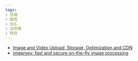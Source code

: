 ```yaml
---
tags:
- 压缩
- 裁剪
- OSS
- 云存储
- 转码
---
```


- [Image and Video Upload, Storage, Optimization and CDN](https://cloudinary.com/)
- [imgproxy: fast and secure on-the-fly image processing](https://imgproxy.net/)
